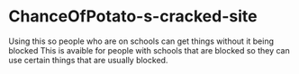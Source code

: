 # ChanceOfPotato-s-cracked-site
Using this so people who are on schools can get things without it being blocked
This is avaible for people with schools that are blocked so they can use certain things that are usually blocked.
